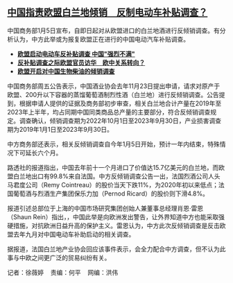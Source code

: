 <!--1704477120000-->
[中国指责欧盟白兰地倾销　反制电动车补贴调查？](https://www.rfa.org/mandarin/yataibaodao/junshiwaijiao/sh1-01052024122755.html)
------

<p>中国商务部1月5日宣布，自即日起对从欧盟进口的白兰地酒进行反倾销调查。有分析认为，中方此举或为报复欧盟正在进行的中国电动汽车补贴调查。</p><ul><li><a href="https://www.rfa.org/mandarin/yataibaodao/jingmao/wy-09142023104121.html"><strong>欧盟启动电动车反补贴调查 中国"强烈不满"</strong></a></li><li><strong><a href="https://www.rfa.org/mandarin/yataibaodao/junshiwaijiao/jw-10062023134154.html">反补贴调查之际欧盟官员访华　欧中关系转向？</a></strong></li><li><strong><a href="https://www.rfa.org/mandarin/Xinwen/7-12202023131109.html">欧盟开启对中国生物柴油的倾销调查</a></strong></li></ul><p>中国商务部周五公告表示，中国酒业协会去年11月23日提出申请，请求对原产于欧盟、200升以下容器的蒸馏葡萄酒制烈性酒（白兰地）进行反倾销调查。公告提到，根据申请人提供的证据及商务部初步审查，相关白兰地合计产量在2019年至2023年上半年，均占同期中国同类商品总产量的主要部分，符合反倾销调查规定。调查确认，倾销调查期为2022年10月1日至2023年9月30日，产业损害调查期为2019年1月1日至2023年9月30日。</p><p>中方商务部还表示，相关反倾销调查自今年1月5日开始，预计一年内结束，特殊情况下可延长六个月。</p><p>路透社的报道指出，中国去年前十一个月进口了价值达15.7亿美元的白兰地，而欧盟白兰地出口有99.8%来自法国。中方反倾销调查公告一出，法国烈酒公司人头马君度公司（Remy Cointreau）的股价当天下跌11%，为2020年初以来低点；法国葡萄酒与烈酒生产集团保乐力加（Pernod Ricard）的股价则下滑4.8%。</p><p>报道引述总部位于上海的中国市场研究集团创始人兼董事总经理肖恩·雷恩（Shaun Rein）指出，，中国此举是向欧洲发出警告，让外界知道中方也能采取强硬措施，对抗欧洲日益升高的保护主义。雷恩认为，中方此次反倾销调查是反击欧盟去年九月对中国电动车补助启动的相关调查。</p><p>据报道，法国白兰地产业协会回应该事件表示，会全力配合中方调查，但不认为此事与中欧之间更广泛的贸易纠纷有关。</p><p>记者：徐薇婷    责编：何平    网编：洪伟</p>
